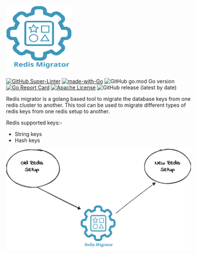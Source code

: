 <p align="left">
  <img src="./img/logo.svg" height="180" width="180">
</p>

[![GitHub Super-Linter](https://github.com/opstree/redis-migration/workflows/CI%20Pipeline/badge.svg)](https://github.com/opstree/redis-migration)
[![made-with-Go](https://img.shields.io/badge/Made%20with-Go-1f425f.svg)](http://golang.org)
![GitHub go.mod Go version](https://img.shields.io/github/go-mod/go-version/opstree/redis-migration)
[![Go Report Card](https://goreportcard.com/badge/github.com/opstree/redis-migration)](https://goreportcard.com/report/github.com/opstree/redis-migration)
[![Apache License](https://img.shields.io/badge/License-Apache%202.0-blue.svg)](LICENSE)
![GitHub release (latest by date)](https://img.shields.io/github/v/release/opstree/redis-migration)

Redis migrator is a golang based tool to migrate the database keys from one redis cluster to another. This tool can be used to migrate different types of redis keys from one redis setup to another.

Redis supported keys:-

- String keys
- Hash keys

![](img/architecture.png)
